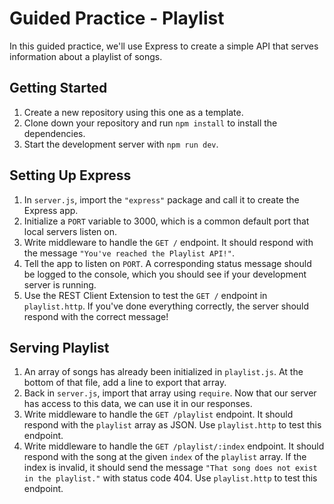 # Guided Practice - Playlist
In this guided practice, we'll use Express to create a simple API that serves information about a playlist of songs.

## Getting Started
1. Create a new repository using this one as a template.
2. Clone down your repository and run `npm install` to install the dependencies.
3. Start the development server with `npm run dev`.

## Setting Up Express
1. In `server.js`, import the `"express"` package and call it to create the Express app.
2. Initialize a `PORT` variable to 3000, which is a common default port that local servers listen on.
3. Write middleware to handle the `GET /` endpoint. It should respond with the message `"You've reached the Playlist API!"`.
4. Tell the app to listen on `PORT`. A corresponding status message should be logged to the console, which you should see if your development server is running.
5. Use the REST Client Extension to test the `GET /` endpoint in `playlist.http`. If you've done everything correctly, the server should respond with the correct message!

## Serving Playlist
1. An array of songs has already been initialized in `playlist.js`. At the bottom of that file, add a line to export that array.
2. Back in `server.js`, import that array using `require`. Now that our server has access to this data, we can use it in our responses.
3. Write middleware to handle the `GET /playlist` endpoint. It should respond with the `playlist` array as JSON. Use `playlist.http` to test this endpoint.
4. Write middleware to handle the `GET /playlist/:index` endpoint. It should respond with the song at the given `index` of the `playlist` array. If the index is invalid, it should send the message `"That song does not exist in the playlist."` with status code 404. Use `playlist.http` to test this endpoint.
